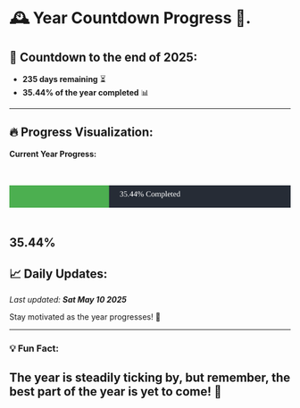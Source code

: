 
# &#x1F570; **Year Countdown Progress** &#x1F389;.

## &#x1F4C5; Countdown to the end of 2025:
- **235 days remaining** &#x23F3;
- **35.44% of the year completed** &#x1F4CA;

---

## &#x1F525; **Progress Visualization**:

**Current Year Progress:**

<br><br>
![Progress Bar](https://raw.githubusercontent.com/dayanidigv/year-countdown-progress/main/progress-bar.svg)
<br><br>

**35.44%**
---

## &#x1F4C8; **Daily Updates**:

_Last updated: **Sat May 10 2025**_

Stay motivated as the year progresses! &#x1F680;

--- 

### &#x1F4A1; **Fun Fact:**
The year is steadily ticking by, but remember, the best part of the year is yet to come! &#x1F31F;
---
